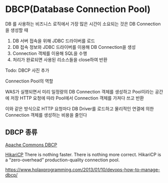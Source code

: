 # DBCP(Database Connection Pool)


DB 를 사용하는 비즈니스 로직에서 가장 많은 시간이 소요되는 것은 DB Connection을 생성할 때

1. DB 서버 접속을 위해 JDBC 드라이버를 로드
2. DB 접속 정보와 JDBC 드라이버를 이용해 DB Connection을 생성
3. Connection 객체를 이용해 SQL을 수행
4. 처리가 완료되면 사용된 리소스들을 close하여 반환




Todo: DBCP 사진 추가

Connection Pool의 역할

WAS가 실행되면서 미리 일정량의 DB Connection 객체를 생성하고 Pool이라는 공간에 저장
HTTP 요청에 따라 Pool에서 Connection 객체를 가져다 쓰고 반환

이와 같은 방식으로 HTTP 요청마다 DB Driver를 로드하고 물리적인 연결에 의한 Connection 객체를 생성하는 비용을 줄인다








## DBCP 종류

[Apache Commons DBCP](http://commons.apache.org/proper/commons-dbcp/)


[HikariCP](https://github.com/brettwooldridge/HikariCP)
There is nothing faster. There is nothing more correct. HikariCP is a “zero-overhead” production-quality connection pool.





https://www.holaxprogramming.com/2013/01/10/devops-how-to-manage-dbcp/



